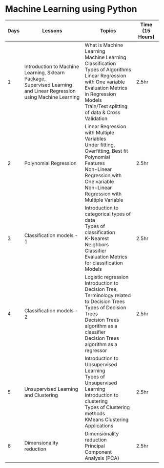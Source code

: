 # Machine Learning using Python
|Days	|Lessons|	Topics|	Time (15 Hours)|
|---|---|---|---|
|1|	Introduction to Machine Learning, Sklearn Package, <br> Supervised Learning and Linear Regression using Machine Learning| What is Machine Learning<br> Machine Learning Classification<br> Types of Algorithms<br> Linear Regression with One variable<br> Evaluation Metrics in Regression Models<br> Train/Test splitting of data & Cross Validation	|2.5hr|
|2|	Polynomial Regression| Linear Regression with Multiple Variables<br> Under fitting, Overfitting, Best fit<br> Polynomial Features<br> Non-Linear Regression with One variable<br> Non-Linear Regression with Multiple Variable	|2.5hr|
|3|	Classification models - 1| Introduction to categorical types of data<br> Types of classification<br> K-Nearest Neighbors Classifier<br> Evaluation Metrics for classification Models	|2.5hr|
|4|	Classification models - 2| Logistic regression<br> Introduction to Decision Tree,<br> Terminology related to Decision Trees<br> Types of Decision Trees<br> Decision Trees algorithm as a classifier<br> Decision Trees algorithm as a regressor |2.5hr|
|5|	Unsupervised Learning and Clustering| Introduction to Unsupervised Learning <br> Types of Unsupervised Learning <br> Introduction to clustering <br> Types of Clustering methods <br> KMeans Clustering <br> Applications	|2.5hr|
|6|	Dimensionality reduction| Dimensionality reduction<br> Principal Component Analysis (PCA)|	2.5hr|
